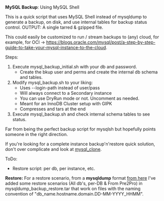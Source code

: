 **MySQL Backup**: Using MySQL Shell

This is a quick script that uses MySQL Shell instead of mysqldump to generate a backup, on disk, and use internal tables for backup status control.
OUTPUT: A single tarred & gzipped file.

This could easily be customized to run / stream backups to (any) cloud, for example, for OCI -> https://blogs.oracle.com/mysql/post/a-step-by-step-guide-to-take-your-mysql-instance-to-the-cloud.

Steps:
1.  Execute mysql_backup_initial.sh with your db and password.
    - Create the bkup user and perms and create the internal db schema and tables.
2.  Modify mysql_backup.sh to your liking:
    - Uses --login-path instead of user/pass
    - Will always connect to a Secondary instance
    - You can use DryRun mode or not. Uncomment as needed.
    - Meant for an InnoDB Cluster setup with GIPK
    - Compresses and tars at the end
3.  Execute mysql_backup.sh and check internal schema tables to see status.

Far from being the perfect backup script for mysqlsh but hopefully points someone in the right direction.

If you're looking for a complete instance backup'n'restore quick solution, don't over complicate and look at [mysql_clone](https://dev.mysql.com/doc/refman/8.0/en/clone-plugin.html).

ToDo:
 - Restore script: per db, per instance, etc.

**Restore:**
For a restore scenario, from a **mysqldump** format [from here](https://gist.github.com/lon-io/9067f746cd8cce10af4c52179c7e9b7e) I've added some restore scenarios (All db's, per-DB & From Pre2Pro) in mysqldump_backup_restore.tar that work on files with the naming convention of "db_name.hostname.domain.DD-MM-YYYY_HHMM".
